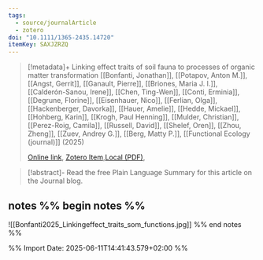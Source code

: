 ```yaml
---
tags:
  - source/journalArticle
  - zotero
doi: "10.1111/1365-2435.14720"
itemKey: SAXJZRZQ
---
```

>[!metadata]+
> Linking effect traits of soil fauna to processes of organic matter transformation
> [[Bonfanti, Jonathan]], [[Potapov, Anton M.]], [[Angst, Gerrit]], [[Ganault, Pierre]], [[Briones, Maria J. I.]], [[Calderón-Sanou, Irene]], [[Chen, Ting-Wen]], [[Conti, Erminia]], [[Degrune, Florine]], [[Eisenhauer, Nico]], [[Ferlian, Olga]], [[Hackenberger, Davorka]], [[Hauer, Amelie]], [[Hedde, Mickael]], [[Hohberg, Karin]], [[Krogh, Paul Henning]], [[Mulder, Christian]], [[Perez-Roig, Camila]], [[Russell, David]], [[Shelef, Oren]], [[Zhou, Zheng]], [[Zuev, Andrey G.]], [[Berg, Matty P.]], 
> [[Functional Ecology (journal)]] (2025)
> 
> [Online link](https://besjournals.onlinelibrary.wiley.com/doi/10.1111/1365-2435.14720), [Zotero Item](zotero://select/library/items/SAXJZRZQ),[Local (PDF)](file://C:/Users/aburg/Documents/references/zotero/storage/2S5I7CZK/Bonfanti2025_Linkingeffect.pdf), 


>[!abstract]-
>Read the free Plain Language Summary for this article on the Journal blog.

## notes %% begin notes %%
![[Bonfanti2025_Linkingeffect_traits_som_functions.jpg]]
%% end notes %%

%% Import Date: 2025-06-11T14:41:43.579+02:00 %%
